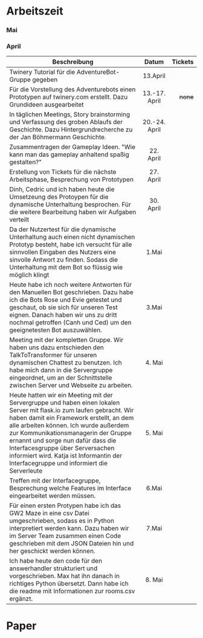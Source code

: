# Arbeitszeit

### Mai

### April


| Beschreibung                                                                                                                                                                     |  Datum   |  Tickets |
| -------------------------------------------------------------------------------------------------------------------------------------------------------------------------------- | :------: | -------: |
| Twinery Tutorial für die AdventureBot-Gruppe gegeben|13.April||
| Für die Vorstellung des Adventurebots einen Prototypen auf twinery.com erstellt. Dazu Grundideen ausgearbeitet| 13.-17. April | ~~none~~ |
| In täglichen Meetings, Story brainstorming und Verfassung des groben Ablaufs der Geschichte. Dazu Hintergrundrecherche zu der Jan Böhmermann Geschichte.|20.-24. April||
| Zusammentragen der Gameplay Ideen. "Wie kann man das gameplay anhaltend spaßig gestalten?"|22. April||
| Erstellung von Tickets für die nächste Arbeitsphase, Besprechung von Prototypen|27. April||
| Dinh, Cedric und ich haben heute die Umsetzeung des Protoypen für die dynamische Unterhaltung besprochen. Für die weitere Bearbeitung haben wir Aufgaben verteilt|30. April||
| Da der Nutzertest für die dynamische Unterhaltung auch einen nicht dynamischen Prototyp besteht, habe ich versucht für alle sinnvollen Eingaben des Nutzers eine sinvolle Antwort zu finden. Sodass die Unterhaltung mit dem Bot so flüssig wie möglich klingt|1.Mai||
| Heute habe ich noch weitere Antworten für den Manuellen Bot geschrieben. Dazu habe ich die Bots Rose und Evie getestet und geschaut, ob sie sich für unseren Test eignen. Danach haben wir uns zu dritt nochmal getroffen (Canh und Ced) um den geeignetesten Bot auszuwählen.|3.Mai||
| Meeting mit der kompletten Gruppe. Wir haben uns dazu entschieden den TalkToTransformer für unseren dynamischen Chattest zu benutzen. Ich habe mich dann in die Servergruppe eingeordnet, um an der Schnittstelle zwischen Server und Webseite zu arbeiten.|4. Mai||
| Heute hatten wir ein Meeting mit der Servergruppe und haben einen lokalen Server mit flask.io zum laufen gebracht. Wir haben damit ein Framework erstellt, an dem alle arbeiten können. Ich wurde außerdem zur Kommunikationsmanagerin der Gruppe ernannt und sorge nun dafür dass die Interfacesgruppe über Serversachen informiert wird. Katja ist Informantin der Interfacegruppe und informiert die Serverleute |5. Mai||
| Treffen  mit der Interfacegruppe, Besprechung welche Features im Interface eingearbeitet werden müssen.|6.Mai||
| Für einen ersten Protypen habe ich das GW2 Maze in eine csv Datei umgeschrieben, sodass es in Python interpretiert werden kann. Dazu haben wir im Server Team zusammen einen Code geschrieben mit dem JSON Dateien hin und her geschickt werden können.|7.Mai||
|Ich habe heute den code für den answerhandler strukturiert und vorgeschrieben. Max hat ihn danach in richtiges Python übersetzt. Dann habe ich die readme mit Informationen zur rooms.csv ergänzt.|8. Mai||
# Paper
